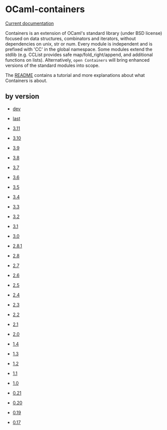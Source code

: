 # OCaml-containers

[Current documentation](last)

Containers is an extension of OCaml's standard library (under BSD license)
focused on data structures, combinators and iterators, without dependencies on
unix, str or num. Every module is independent and is prefixed with 'CC' in the
global namespace. Some modules extend the stdlib (e.g. CCList provides safe
map/fold_right/append, and additional functions on lists).
Alternatively, `open Containers` will bring enhanced versions of the standard
modules into scope.

The [README](https://github.com/c-cube/ocaml-containers/blob/master/README.md)
contains a tutorial and more explanations about what Containers is about.

## by version

- [dev](dev)

- [last](last)

- [3.11](3.11)
- [3.10](3.10)
- [3.9](3.9)
- [3.8](3.8)
- [3.7](3.7)
- [3.6](3.6)
- [3.5](3.5)
- [3.4](3.4)
- [3.3](3.3)
- [3.2](3.2)
- [3.1](3.1)
- [3.0](3.0)
- [2.8.1](2.8.1)
- [2.8](2.8)
- [2.7](2.7)
- [2.6](2.6)
- [2.5](2.5)
- [2.4](2.4)
- [2.3](2.3)
- [2.2](2.2)
- [2.1](2.1)
- [2.0](2.0)
- [1.4](1.4)
- [1.3](1.3)
- [1.2](1.2)
- [1.1](1.1)
- [1.0](1.0)
- [0.21](0.21)
- [0.20](0.20)
- [0.19](0.19)
- [0.17](0.17)
